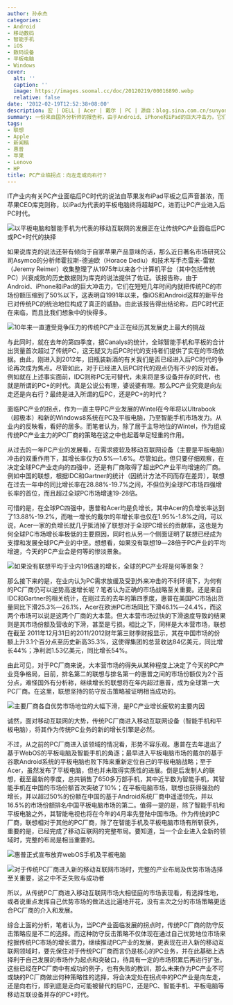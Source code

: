 ```yaml
---
author: 孙永杰
categories:
- Android
- 移动数码
- 智能手机
- iOS
- 数码设备
- 平板电脑
- Windows
cover:
  alt: ''
  caption: ''
  image: https://images.soomal.cc/doc/20120219/00016890.webp
  relative: false
date: '2012-02-19T12:52:38+08:00'
description: 宏 | DELL | Acer | 戴尔 | PC | 源自：blog.sina.com.cn/sunyongjie | 版权：转载 |  平均/总评分：05.50/11
summary: 一份来自国外分析师的报告称，由于Android、iPhone和iPad的巨大冲击力，它们在短短几年时间内就把传统PC的市场份额压缩到了50%以下，这表明自1991年以来，像iOS和Android这样的新平台已对传统PC的统治地位构成了真正的威胁。由此，该报告得出结论称，后PC时代正在来临，而且比我们想象中的快得多……
tags:
- 联想
- Apple
- 新闻稿
- 惠普
- 苹果
- Lenovo
- HP
title: PC产业临拐点：向左走或向右行？
---
```


IT产业内有关PC产业面临后PC时代的说法自苹果发布iPad平板之后声音甚浓，而苹果CEO库克则称，以iPad为代表的平板电脑终将超越PC，进而让PC产业进入后PC时代。



![以平板电脑和智能手机为代表的移动互联网的发展正在让传统PC产业面临后PC或PC+时代的抉择](https://images.soomal.cc/doc/20120219/00016890.webp)



如果说库克的说法还带有倾向于自家苹果产品意味的话，那么近日著名市场研究公司Asymco的分析师霍拉斯-德迪欧（Horace Dediu）和技术写手杰雷米-雷默（Jeremy Reimer）收集整理了从1975年以来各个计算机平台（其中包括传统PC）兴衰成败的历史数据则为库克的说法提供了佐证。该报告称，由于Android、iPhone和iPad的巨大冲击力，它们在短短几年时间内就把传统PC的市场份额压缩到了50%以下，这表明自1991年以来，像iOS和Android这样的新平台已对传统PC的统治地位构成了真正的威胁。由此该报告得出结论称，后PC时代正在来临，而且比我们想象中的快得多。



![10年来一直遭受竞争压力的传统PC产业正在经历其发展史上最大的挑战](https://images.soomal.cc/doc/20120219/00016891.webp)



与此同时，就在去年的第四季度，据Canalys的统计，全球智能手机和平板的合计出货量首次超过了传统PC，这无疑又为后PC时代的支持者们提供了实在的市场依据。由此，刚进入到2012年，旧瓶装新酒的有关我们是否已经进入后PC时代的争论再次成为焦点。尽管如此，对于已经进入后PC时代的观点仍有不少的反对者。例如就在上述事实面前，IDC则称PC无可替代，未来将是多设备并存的时代，也就是所谓的PC+的时代。真是公说公有理，婆说婆有理。那么PC产业究竟是向左走还是向右行？最终是进入所谓的后PC，还是PC+的时代？



面临PC产业的拐点，作为一直主导PC产业发展的Wintel在今年将以Ultrabook（超极本）和新的Windows8系统在PC及平板电脑，乃至智能手机市场发力。从业内的反映看，看好的居多。而笔者认为，除了居于主导地位的Wintel，作为组成传统PC产业主力的PC厂商的策略在这之中也起着举足轻重的作用。



从过去的一年PC产业的发展看，在需求疲软及移动互联网设备（主要是平板电脑）冲击的双重作用下，其增长率仅为0.5%―1.6%。尽管如此，但只要仔细观察，在决定全球PC产业走向的四强中，还是有厂商取得了超出PC产业平均增速的厂商。例如中国的联想，根据IDC和Gartner的统计（因统计方法不同而存在差异），联想在过去一年中的同比增长率在28.88%-19.7%之间，不但位列全球PC市场四强增长率的首位，而且超过全球PC市场增速19-28倍。



可惜的是，在全球PC四强中，惠普和Acer均是负增长，其中Acer的负增长率达到了13.88%-19.2%，而唯一增长的戴尔的年增长率也仅在1.95%-1.8%之间，可以说，Acer一家的负增长就几乎抵消掉了联想对于全球PC增长的贡献率，这也是为何全球PC市场增长率极低的主要原因，同时也从另一个侧面证明了联想已经成为支撑和发展全球PC产业的中坚。想想看，如果没有联想19―28倍于PC产业的平均增速，今天的PC产业会是何等的惨淡景象。



![如果没有联想平均于业内19倍速的增长，全球的PC产业将是何等景象？](https://images.soomal.cc/doc/20120219/00016892.webp)



那么接下来的是，在业内认为PC需求放缓及受到外来冲击的不利环境下，为何有的PC厂商仍可以逆势高速增长呢？笔者认为正确的市场战略至关重要。还是来自IDC和Gartner的相关统计，在刚过去的去年的第四季度，惠普在美国PC市场出货量同比下滑25.3%―26.1%，Acer在欧洲PC市场同比下滑46.1%―24.4%，而这两个市场可以说是这两个厂商的大本营。但大本营市场过快的下滑速度导致的结果则是其市场份额及营收的下滑，甚至是亏损。相比之下，同样是大本营市场，联想在截至 2011年12月31日的2011/2012财年第三财季财报显示，其在中国市场的份额上升3.1个百分点至历史新高35.3%，这使得集团的总营收达84亿美元，同比增长44%；净利润1.53亿美元，同比增长54%。



由此可见，对于PC厂商来说，大本营市场的得失从某种程度上决定了今天的PC产业竞争格局，目前，排名第二的联想与排名第一的惠普之间的市场份额仅为2个百分点，难怪国外有分析称，继续增长的联想将在年内超过惠普，成为全球第一大PC厂商。在这里，联想坚持的防守反击策略被证明相当成功的。



![主要厂商各自优势市场地位的大幅下滑，是PC产业增长疲软的主要内因](https://images.soomal.cc/doc/20120219/00016893.webp)



诚然，面对移动互联网的大势，传统PC厂商进入移动互联网设备（智能手机和平板电脑），将其作为传统PC业务的新的增长引擎是必然。



不过，从之前的PC厂商进入该领域的情况看，形势不容乐观。惠普在去年退出了基于WebOS的平板电脑及智能手机的角逐；最早进入平板电脑市场的戴尔的基于谷歌Android系统的平板电脑也败下阵来重新定位自己的平板电脑战略；至于Acer，虽然发布了平板电脑，但也并未取得实质性的进展。倒是后发制人的联想，截至最新的季度，总共销售了650多万部手机，其中近半数为智能手机，其智能手机在中国的市场份额首次突破了10%；在平板电脑市场，联想也获得强劲的增长，并以超过50%的份额在中国的基于Android系统厂商中遥遥领先，并以16.5%的市场份额排名中国平板电脑市场的第二。值得一提的是，除了智能手机和平板电脑之外，其智能电视也将在今年的4月率先登陆中国市场。作为传统的PC厂商，联想相对于其他的PC厂商，除了在智能手机及平板电脑市场有所斩获外，重要的是，已经完成了移动互联网的完整布局。要知道，当一个企业进入全新的领域时，完整的布局是相当重要的。



![惠普正式宣布放弃webOS手机及平板电脑](https://images.soomal.cc/doc/20110819/00012823.webp)



![对于传统PC厂商进入新的移动互联网市场时，完整的产业布局及优势市场选择至关重要，这之中不乏失败与成功者](https://images.soomal.cc/doc/20120219/00016894.webp)



所以，从传统PC厂商进入移动互联网市场大相径庭的市场表现看，有选择性地，或者说重点发挥自己优势市场的做法远比遍地开花，没有主次之分的市场策略更适合PC厂商的介入和发展。



综合上面的分析，笔者认为，当PC产业面临发展的拐点时，传统PC厂商的防守反击策略应是不二的选择。而这种防守反击策略不仅体现在通过自己优势地位市场来挖掘传统PC市场的增长潜力，继续推动PC产业的发展，更表现在进入新的移动互联网领域时，要先保住对于传统PC厂商而言仍是核心的PC业务，并在此基础上选择利于自己发展的市场作为起点和突破口，待具有一定的市场积累后再进行扩张。这些已经在PC厂商中有成功的例子，也有失败的教训，那么未来作为PC产业不可或缺的PC厂商做出何种策略性的选择，将会决定处在拐点中的PC产业是向左走，还是向右行，即到底是走向可能被替代的后PC，还是PC、智能手机、平板电脑等移动互联设备并存的PC+时代。